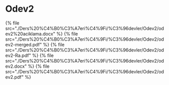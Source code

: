 # Odev2

<!--Index-->

{% file src="./Ders%20%C4%B0%C3%A7eri%C4%9Fi/%C3%96devler/Odev2/odev2%20aciklama.docx" %}
{% file src="./Ders%20%C4%B0%C3%A7eri%C4%9Fi/%C3%96devler/Odev2/odev2-merged.pdf" %}
{% file src="./Ders%20%C4%B0%C3%A7eri%C4%9Fi/%C3%96devler/Odev2/odev2-Ra.pdf" %}
{% file src="./Ders%20%C4%B0%C3%A7eri%C4%9Fi/%C3%96devler/Odev2/odev2.docx" %}
{% file src="./Ders%20%C4%B0%C3%A7eri%C4%9Fi/%C3%96devler/Odev2/odev2.pdf" %}

<!--Index-->
